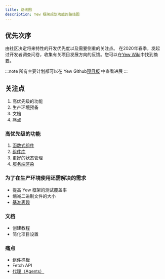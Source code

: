 ```yaml
---
title: 路线图
description: Yew 框架规划功能的路线图
---
```


## 优先次序

由社区决定将来特性的开发优先度以及需要侧重的关注点。 在2020年春季，发起过开发者调查问卷，收集有关项目发展方向的反馈。您可以在[Yew Wiki](https://github.com/yewstack/yew/wiki/Dev-Survey-%5BSpring-2020%5D)中找到摘要。

:::note 所有主要计划都可以在 Yew Github[项目板](https://github.com/yewstack/yew/projects) 中查看进展 :::

## 关注点

1. 高优先级的功能
2. 生产环境预备
3. 文档
4. 痛点

### 高优先级的功能

1. [函数式组件](https://github.com/yewstack/yew/projects/3)
2. [组件库](https://github.com/yewstack/yew/projects/4)
3. 更好的状态管理
4. [服务端渲染](https://github.com/yewstack/yew/projects/5)

### 为了在生产环境使用还需解决的需求

- 提高 Yew 框架的测试覆盖率
- 缩减二进制文件的大小
- [基准表现](https://github.com/yewstack/yew/issues/5)

### 文档

- 创建教程
- 简化项目设置

### 痛点

- [组件样板](https://github.com/yewstack/yew/issues/830)
- Fetch API
- [代理（Agents）](https://github.com/yewstack/yew/projects/6)
